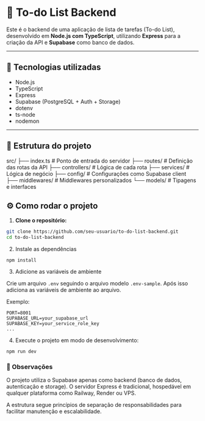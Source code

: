 # 📝 To-do List Backend

Este é o backend de uma aplicação de lista de tarefas (To-do List), desenvolvido em **Node.js com TypeScript**, utilizando **Express** para a criação da API e **Supabase** como banco de dados.

---

## 🚀 Tecnologias utilizadas

- Node.js
- TypeScript
- Express
- Supabase (PostgreSQL + Auth + Storage)
- dotenv
- ts-node
- nodemon

---

## 📁 Estrutura do projeto

src/
├── index.ts # Ponto de entrada do servidor
├── routes/ # Definição das rotas da API
├── controllers/ # Lógica de cada rota
├── services/ # Lógica de negócio
├── config/ # Configurações como Supabase client
├── middlewares/ # Middlewares personalizados
└── models/ # Tipagens e interfaces

## ⚙️ Como rodar o projeto

1. **Clone o repositório:**

```bash
git clone https://github.com/seu-usuario/to-do-list-backend.git
cd to-do-list-backend
```

2. Instale as dependências 

`npm install`

3. Adicione as variáveis de ambiente

Crie um arquivo `.env` seguindo o arquivo modelo `.env-sample`. Após isso adiciona as variáveis de ambiente ao arquivo.

Exemplo: 
```
PORT=8001
SUPABASE_URL=your_supabase_url
SUPABASE_KEY=your_service_role_key
...
```

4. Execute o projeto em modo de desenvolvimento:

`npm run dev`

### 📌 Observações

O projeto utiliza o Supabase apenas como backend (banco de dados, autenticação e storage). O servidor Express é tradicional, hospedável em qualquer plataforma como Railway, Render ou VPS.

A estrutura segue princípios de separação de responsabilidades para facilitar manutenção e escalabilidade.
